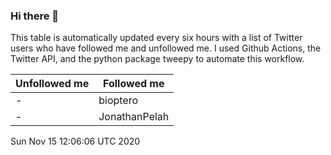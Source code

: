 ### Hi there 👋

This table is automatically updated every six hours with a list of Twitter users who have followed me and unfollowed me. I used Github Actions, the Twitter API, and the python package tweepy to automate this workflow.

| Unfollowed me |  Followed me |
| --- | --- |
|-|bioptero|
|-|JonathanPelah|
Sun Nov 15 12:06:06 UTC 2020
